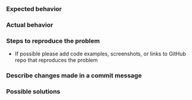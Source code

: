 ### Expected behavior

### Actual behavior

### Steps to reproduce the problem
* If possible please add code examples, screenshots, or links to GitHub repo that reproduces the problem

### Describe changes made in a commit message

### Possible solutions
